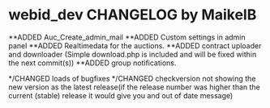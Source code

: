 webid_dev CHANGELOG by MaikelB
==============================

**ADDED Auc_Create_admin_mail
**ADDED Custom settings in admin panel
**ADDED Realtimedata for the auctions.
**ADDED contract uploader and downloader (Simple download.php is included and will be fixed within the next commit(s))
**ADDED group notifications.

*/CHANGED loads of bugfixes
*/CHANGED checkversion not showing the new version as the latest release(if the release number was higher than the current (stable) release it would give you and out of date message)
